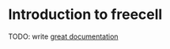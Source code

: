 # Introduction to freecell

TODO: write [great documentation](http://jacobian.org/writing/what-to-write/)
